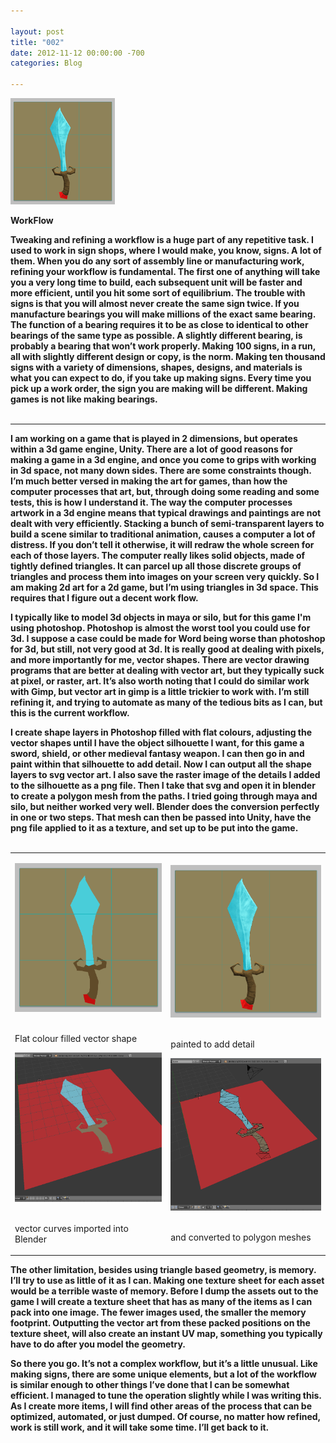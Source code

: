 ```yaml
---

layout: post  
title: "002"  
date: 2012-11-12 00:00:00 -700  
categories: Blog

---
```


![Picture](/uploads/3651041006f.png?168)

**WorkFlow**   
  
**Tweaking and refining a workflow is a huge part of any repetitive task. I used to work in sign shops, where I would make, you know, signs. A lot of them. When you do any sort of assembly line or manufacturing work, refining your workflow is fundamental. The first one of anything will take you a very long time to build, each subsequent unit will be faster and more efficient, until you hit some sort of equilibrium. The trouble with signs is that you will almost never create the same sign twice. If you manufacture bearings you will make millions of the exact same bearing. The function of a bearing requires it to be as close to identical to other bearings of the same type as possible. A slightly different bearing, is probably a bearing that won’t work properly. Making 100 signs, in a run, all with slightly different design or copy, is the norm. Making ten thousand signs with a variety of dimensions, shapes, designs, and materials is what you can expect to do, if you take up making signs. Every time you pick up a work order, the sign you are making will be different. Making games is not like making bearings.**   
 

---

**I am working on a game that is played in 2 dimensions, but operates within a 3d game engine, Unity. There are a lot of good reasons for making a game in a 3d engine, and once you come to grips with working in 3d space, not many down sides. There are some constraints though. I’m much better versed in making the art for games, than how the computer processes that art, but, through doing some reading and some tests, this is how I understand it. The way the computer processes artwork in a 3d engine means that typical drawings and paintings are not dealt with very efficiently. Stacking a bunch of semi-transparent layers to build a scene similar to traditional animation, causes a computer a lot of distress. If you don’t tell it otherwise, it will redraw the whole screen for each of those layers. The computer really likes solid objects, made of tightly defined triangles. It can parcel up all those discrete groups of triangles and process them into images on your screen very quickly. So I am making 2d art for a 2d game, but I’m using triangles in 3d space. This requires that I figure out a decent work flow.**   
  
**I typically like to model 3d objects in maya or silo, but for this game I'm using photoshop. Photoshop is almost the worst tool you could use for 3d. I suppose a case could be made for Word being worse than photoshop for 3d, but still, not very good at 3d. It is really good at dealing with pixels, and more importantly for me, vector shapes. There are vector drawing programs that are better at dealing with vector art, but they typically suck at pixel, or raster, art. It’s also worth noting that I could do similar work with Gimp, but vector art in gimp is a little trickier to work with. I’m still refining it, and trying to automate as many of the tedious bits as I can, but this is the current workflow.**  
  
**I create shape layers in Photoshop filled with flat colours, adjusting the vector shapes until I have the object silhouette I want, for this game a sword, shield, or other medieval fantasy weapon. I can then go in and paint within that silhouette to add detail. Now I can output all the shape layers to svg vector art. I also save the raster image of the details I added to the silhouette as a png file. Then I take that svg and open it in blender to create a polygon mesh from the paths. I tried going through maya and silo, but neither worked very well. Blender does the conversion perfectly in one or two steps. That mesh can then be passed into Unity, have the png file applied to it as a texture, and set up to be put into the game.**   
 

<table><tbody><tr><td><p><img class="image_resized" style="width:100%;" src="/uploads/8846649_origcfcd.png?0" alt="Picture">&nbsp;</p><p>Flat colour filled vector shape</p><p><img class="image_resized" style="width:100%;" src="/uploads/7843049_origcfcd.png?0" alt="Picture">&nbsp;</p><p>vector curves imported into Blender</p></td><td><p><img class="image_resized" style="width:100%;" src="/uploads/3161416_origcfcd.png?0" alt="Picture">&nbsp;</p><p>painted to add detail</p><p><img class="image_resized" style="width:100%;" src="/uploads/8354836_origcfcd.png?0" alt="Picture">&nbsp;</p><p>and converted to polygon meshes</p></td></tr></tbody></table>

**The other limitation, besides using triangle based geometry, is memory. I’ll try to use as little of it as I can. Making one texture sheet for each asset would be a terrible waste of memory. Before I dump the assets out to the game I will create a texture sheet that has as many of the items as I can pack into one image. The fewer images used, the smaller the memory footprint. Outputting the vector art from these packed positions on the texture sheet, will also create an instant UV map, something you typically have to do after you model the geometry.**   
  
**So there you go. It’s not a complex workflow, but it’s a little unusual. Like making signs, there are some unique elements, but a lot of the workflow is similar enough to other things I’ve done that I can be somewhat efficient. I managed to tune the operation slightly while I was writing this. As I create more items, I will find other areas of the process that can be optimized, automated, or just dumped. Of course, no matter how refined, work is still work, and it will take some time. I’ll get back to it.**   
 
